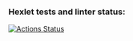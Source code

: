 ### Hexlet tests and linter status:
[![Actions Status](https://github.com/li9520/frontend-project-12/workflows/hexlet-check/badge.svg)](https://github.com/li9520/frontend-project-12/actions)